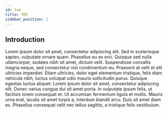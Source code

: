 ```yaml
---
id: tee
title: TEE˙
sidebar_position: 1
---
```


## Introduction

Lorem ipsum dolor sit amet, consectetur adipiscing elit. Sed in scelerisque sapien, vulputate ornare quam. Phasellus eu ex orci. Quisque sed nulla ullamcorper, sodales nibh sit amet, dictum velit. Suspendisse convallis magna neque, sed consectetur nisi condimentum eu. Praesent at velit et elit ultricies imperdiet. Etiam ultricies, dolor eget elementum tristique, felis diam vehicula nibh, luctus volutpat odio mauris sollicitudin purus. Quisque egestas luctus aliquet. Lorem ipsum dolor sit amet, consectetur adipiscing elit. Donec varius congue dui sit amet porta. In vulputate ipsum felis, ut facilisis lorem consequat et. Ut accumsan fermentum ligula et mollis. Mauris urna erat, iaculis sit amet turpis a, interdum blandit arcu. Duis sit amet diam ex. Phasellus consequat velit nec tellus sagittis, a tristique felis vestibulum.